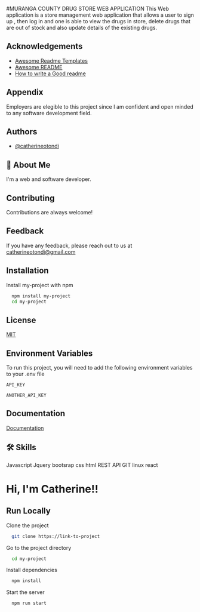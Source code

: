 
#MURANGA COUNTY DRUG STORE WEB APPLICATION
This Web application is a store management web application that allows a user to sign up , then log in and one is able to view the drugs in store, delete drugs that are out of stock and also update details of the existing drugs.

## Acknowledgements

 - [Awesome Readme Templates](https://awesomeopensource.com/project/elangosundar/awesome-README-templates)
 - [Awesome README](https://github.com/matiassingers/awesome-readme)
 - [How to write a Good readme](https://bulldogjob.com/news/449-how-to-write-a-good-readme-for-your-github-project)


## Appendix

Employers are elegible to this project since I am confident and open minded to any software development field.


## Authors

- [@catherineotondi](https://github.com/catherineotondi)


## 🚀 About Me
I'm a web and software developer.



## Contributing

Contributions are always welcome!




## Feedback

If you have any feedback, please reach out to us at catherineotondi@gmail.com


## Installation

Install my-project with npm

```bash
  npm install my-project
  cd my-project
```
    
## License

[MIT](https://choosealicense.com/licenses/mit/)


## Environment Variables

To run this project, you will need to add the following environment variables to your .env file

`API_KEY`

`ANOTHER_API_KEY`


## Documentation

[Documentation](https://linktodocumentation)


## 🛠 Skills
Javascript
Jquery
bootsrap
css
html
REST API
GIT
linux
react


# Hi, I'm Catherine!!
## Run Locally

Clone the project

```bash
  git clone https://link-to-project
```

Go to the project directory

```bash
  cd my-project
```

Install dependencies

```bash
  npm install
```

Start the server

```bash
  npm run start
```

